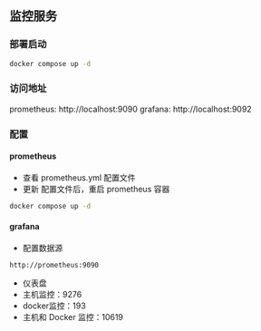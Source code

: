 ## 监控服务

### 部署启动

```bash
docker compose up -d
```

### 访问地址

prometheus: http://localhost:9090
grafana: http://localhost:9092

### 配置

#### prometheus

- 查看 prometheus.yml 配置文件
- 更新 配置文件后，重启 prometheus 容器

``` bash
docker compose up -d
```

#### grafana

- 配置数据源

```
http://prometheus:9090
```

- 仪表盘
 - 主机监控：9276
 - docker监控：193
 - 主机和 Docker 监控：10619


